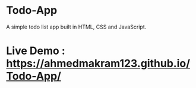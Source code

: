 # Todo-App
A simple todo list app built in HTML, CSS and JavaScript.
# Live Demo : https://ahmedmakram123.github.io/Todo-App/

